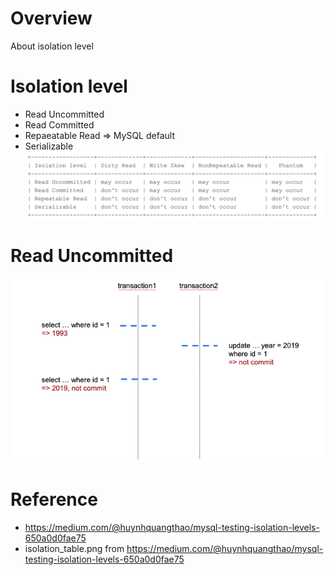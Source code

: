 # Overview
About isolation level


# Isolation level
* Read Uncommitted
* Read Committed
* Repaeatable Read => MySQL default
* Serializable
![alt text](isolation_table.png)<br>


# Read Uncommitted
![alt text](read_uncommitted.png)<br>


# Reference
* https://medium.com/@huynhquangthao/mysql-testing-isolation-levels-650a0d0fae75
* isolation_table.png from https://medium.com/@huynhquangthao/mysql-testing-isolation-levels-650a0d0fae75
